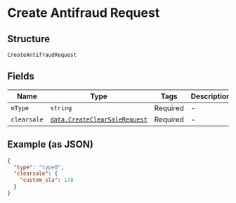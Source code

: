 
# Create Antifraud Request

## Structure

`CreateAntifraudRequest`

## Fields

| Name | Type | Tags | Description |
|  --- | --- | --- | --- |
| `mType` | `string` | Required | - |
| `clearsale` | [`data.CreateClearSaleRequest`](../../doc/models/create-clear-sale-request.md) | Required | - |

## Example (as JSON)

```json
{
  "type": "type0",
  "clearsale": {
    "custom_sla": 178
  }
}
```

